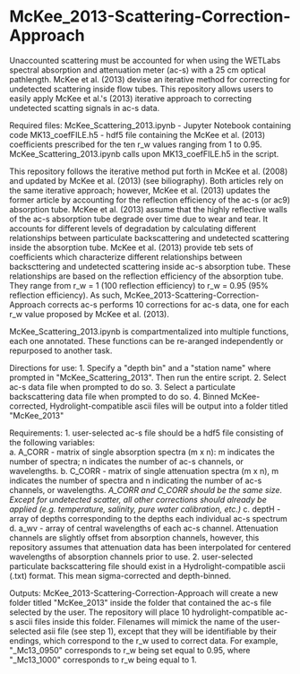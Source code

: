 # McKee_2013-Scattering-Correction-Approach
Unaccounted scattering must be accounted for when using the WETLabs spectral absorption and attenuation meter (ac-s) with a 25 cm optical pathlength. McKee et al. (2013) devise an iterative method for correcting for undetected scattering inside flow tubes. This repository allows users to easily apply McKee et al.'s (2013) iterative approach to correcting undetected scatting signals in ac-s data.

Required files: 
    McKee_Scattering_2013.ipynb - Jupyter Notebook containing code
    MK13_coefFILE.h5 - hdf5 file containing the McKee et al. (2013) coefficients prescribed for the ten r_w values ranging from 1 to 0.95. McKee_Scattering_2013.ipynb calls         upon MK13_coefFILE.h5 in the script.

This repository follows the iterative method put forth in McKee et al. (2008) and updated by McKee et al. (2013) (see biliography). Both articles rely on the same iterative approach; however, McKee et al. (2013) updates the former article by accounting for the reflection efficiency of the ac-s (or ac9) absorption tube. McKee et al. (2013) assume that the highly reflective walls of the ac-s absorption tube degrade over time due to wear and tear. It accounts for different levels of degradation by calculating different relationships between particulate backscattering and undetected scattering inside the absorption tube. McKee et al. (2013) provide teb sets of coefficients which characterize  different relationships between backscttering and undetected scattering inside ac-s absorption tube. These relationships are based on the reflection efficiency of the absorption tube. They range from r_w = 1 (100 reflection efficiency) to r_w = 0.95 (95% reflection efficiency). As such, McKee_2013-Scattering-Correction-Approach corrects ac-s performs 10 corrections for ac-s data, one for each r_w value proposed by McKee et al. (2013). 

McKee_Scattering_2013.ipynb is compartmentalized into multiple functions, each one annotated. These functions can be re-aranged independently or repurposed to another task.

Directions for use:
    1. Specify a "depth bin" and a "station name" where prompted in "McKee_Scattering_2013". Then run the entire script. 
    2. Select ac-s data file when prompted to do so. 
    3. Select a particulate backscattering data file when prompted to do so.
    4. Binned McKee-corrected, Hydrolight-compatible ascii files will be output into a folder titled "McKee_2013"

Requirements:
    1. user-selected ac-s file should be a hdf5 file consisting of the following variables:   
        a. A_CORR - matrix of single absorption spectra (m x n): m indicates the number of spectra; n indicates the number of ac-s channels, or wavelengths.
        b. C_CORR - matrix of single attenuation spectra (m x n), m indicates the number of spectra and n indicating the number of ac-s channels, or wavelengths.
            *A_CORR and C_CORR should be the same size. Except for undetected scatter, all other corrections should already be applied (e.g. temperature, salinity, pure                    water calibration, etc.)*
        c. deptH - array of depths corresponding to the depths each individual ac-s spectrum
        d. a_wv - array of central wavelengths of each ac-s channel. Attenuation channels are slightly offset from absorption channels, however, this repository assumes that           attenuation data has been interpolated for centered wavelengths of absorption channels prior to use.
     2. user-selected particulate backscattering file should exist in a Hydrolight-compatible ascii (.txt) format. This mean sigma-corrected and depth-binned.

Outputs:
McKee_2013-Scattering-Correction-Approach will create a new folder titled "McKee_2013" inside the folder that contained the ac-s file selected by the user. The repository will place 10 hydrolight-compatible ac-s ascii files inside this folder. Filenames will mimick the name of the user-selected asii file (see step 1), except that they will be identifiable by their endings, which correspond to the r_w used to correct data. For example, "_Mc13_0950" corresponds to r_w being set equal to 0.95, where "_Mc13_1000" corresponds to r_w being equal to 1.
